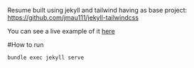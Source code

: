 Resume built using jekyll and tailwind having as base project: https://github.com/jmau111/jekyll-tailwindcss

You can see a live example of it [here](https://antunesana.netlify.app/)

#How to run

`bundle exec jekyll serve`
